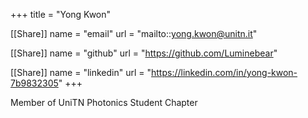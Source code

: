 +++
title = "Yong Kwon"

[[Share]]
name = "email"
url = "mailto::yong.kwon@unitn.it"

[[Share]]
name = "github"
url = "https://github.com/Luminebear"

[[Share]]
name = "linkedin"
url = "https://linkedin.com/in/yong-kwon-7b9832305"
+++


Member of UniTN Photonics Student Chapter
